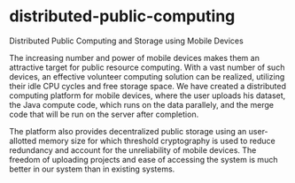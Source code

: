 # distributed-public-computing
Distributed Public Computing and Storage using Mobile Devices

The increasing number and power of mobile devices makes them an attractive target for public resource computing. With a vast number of 
such devices, an effective volunteer computing solution can be realized, utilizing their idle CPU cycles and
free storage space. We have created a distributed computing platform for mobile devices, where the user uploads his dataset, 
the Java compute code, which runs on the data parallely, and the merge code that will be run on the server after completion.

The platform also provides decentralized public storage using an user-allotted memory size for which threshold cryptography is used 
to reduce redundancy and account for the unreliability of mobile devices. The freedom of uploading projects and ease
of accessing the system is much better in our system than in existing systems.
